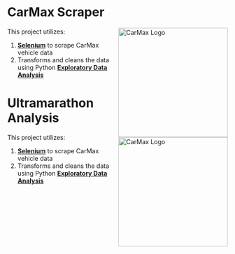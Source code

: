 # CarMax Scraper

<img src="https://s.yimg.com/ny/api/res/1.2/Jy5eRCwgIU1Q_tK0jKbCHg--/YXBwaWQ9aGlnaGxhbmRlcjt3PTEyMDA7aD04MDA-/https://media.zenfs.com/en/globenewswire.com/89ea60ca0f86c947ed4ceb996c986a09" align="right"
     alt="CarMax Logo" width="250">

This project utilizes:

1. [**Selenium**](https://github.com/dbsherry890/CarMax_Data_Analysis/blob/main/carmax_scraper.py) to scrape CarMax vehicle data
2. Transforms and cleans the data using Python [**Exploratory Data Analysis**](https://github.com/dbsherry890/CarMax_Data_Analysis/blob/main/EDA.ipynb)

# Ultramarathon Analysis

<img src="https://s.yimg.com/ny/api/res/1.2/Jy5eRCwgIU1Q_tK0jKbCHg--/YXBwaWQ9aGlnaGxhbmRlcjt3PTEyMDA7aD04MDA-/https://media.zenfs.com/en/globenewswire.com/89ea60ca0f86c947ed4ceb996c986a09" align="right"
     alt="CarMax Logo" width="250">

This project utilizes:

1. [**Selenium**](https://github.com/dbsherry890/CarMax_Data_Analysis/blob/main/carmax_scraper.py) to scrape CarMax vehicle data
2. Transforms and cleans the data using Python [**Exploratory Data Analysis**](https://github.com/dbsherry890/CarMax_Data_Analysis/blob/main/EDA.ipynb)

